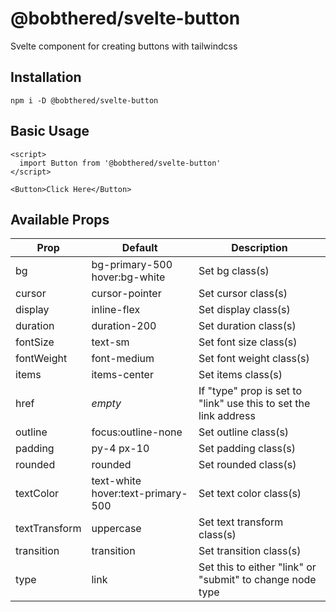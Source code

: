 # @bobthered/svelte-button

Svelte component for creating buttons with tailwindcss

## Installation

```
npm i -D @bobthered/svelte-button
```

## Basic Usage

```
<script>
  import Button from '@bobthered/svelte-button'
</script>

<Button>Click Here</Button>
```

## Available Props

| Prop          | Default                           | Description                                                      |
| ------------- | --------------------------------- | ---------------------------------------------------------------- |
| bg            | bg-primary-500 hover:bg-white     | Set bg class(s)                                                  |
| cursor        | cursor-pointer                    | Set cursor class(s)                                              |
| display   | inline-flex | Set display class(s)          |
| duration      | duration-200                      | Set duration class(s)                                            |
| fontSize      | text-sm                           | Set font size class(s)                                           |
| fontWeight    | font-medium                       | Set font weight class(s)                                         |
| items | items-center | Set items class(s) |
| href          | _empty_                           | If "type" prop is set to "link" use this to set the link address |
| outline       | focus:outline-none                | Set outline class(s)                                             |
| padding       | py-4 px-10                        | Set padding class(s)                                             |
| rounded       | rounded                           | Set rounded class(s)                                             |
| textColor     | text-white hover:text-primary-500 | Set text color class(s)                                          |
| textTransform | uppercase                         | Set text transform class(s)                                      |
| transition    | transition                        | Set transition class(s)                                          |
| type          | link                              | Set this to either "link" or "submit" to change node type        |
